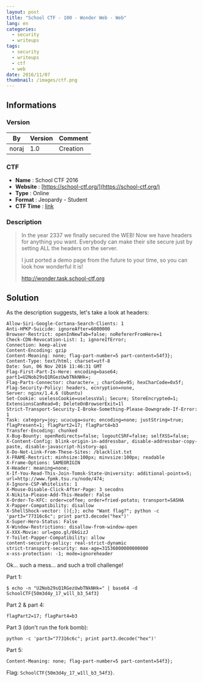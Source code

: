 ```yaml
---
layout: post
title: "School CTF - 100 - Wonder Web - Web"
lang: en
categories:
  - security
  - writeups
tags:
  - security
  - writeups
  - ctf
  - web
date: 2016/11/07
thumbnail: /images/ctf.png
---
```

## Informations

### Version

| By    | Version | Comment
| ---   | ---     | ---
| noraj | 1.0     | Creation

### CTF

- **Name** : School CTF 2016
- **Website** : [https://school-ctf.org/](https://school-ctf.org/)
- **Type** : Online
- **Format** : Jeopardy - Student
- **CTF Time** : [link](https://ctftime.org/event/384)

### Description

> In the year 2337 we finally secured the WEB! Now we have headers for anything you want. Everybody can make their site secure just by setting ALL the headers on the server.
>
> I just ported a demo page from the future to your time, so you can look how wonderful it is!
>
> http://wonder.task.school-ctf.org

## Solution

As the description suggests, let's take a look at headers:

```
Allow-Siri-Google-Cortana-Search-Clients: 1
Anti-HPKP-Suicide: ignoreAfter=6000000
Browser-Restrict: openInNewTab=false; noRefererFromHere=1
Check-CDN-Revocation-List: 1; ignoreIfError;
Connection: keep-alive
Content-Encoding: gzip
Content-Meaning: none; flag-part-number=5 part-content=54f3};
Content-Type: text/html; charset=utf-8
Date: Sun, 06 Nov 2016 11:46:31 GMT
Flag-First-Part-Is-Here: encoding=base64; part1=U2Nob29sQ1RGezUwbTNkNHk=;
Flag-Parts-Connector: character=_; charCode=95; hexCharCode=0x5f;
Flag-Security-Policy: headers, ecnryption=none,
Server: nginx/1.4.6 (Ubuntu)
Set-Cookie: uselessCookie=uselessVal; Secure; StoreEncrypted=1; ExtensionsCanRead=0; DeleteOnBrowserExit=1l
Strict-Transport-Security-I-Broke-Something-Please-Downgrade-If-Error: 1
Task: category=joy; ucucuga=sure; encoding=none; justString=true; flagPresent=1; flagPart2=17; flagPart4=b3
Transfer-Encoding: chunked
X-Bug-Bounty: openRedirects=false; logoutCSRF=false; selfXSS=false;
X-Content-Config: blink-origin-in-addressbar, disable-addressbar-copy-paste, disable-javascript-history-api
X-Do-Not-Link-From-These-Sites: /blacklist.txt
X-FRAME-Restrict: minhsize:100px; minvsize:100px; readable
X-Frame-Options: SAMEORIGIN
X-Header: meaning=none;
X-If-You-Read-This-Join-Tomsk-State-University: additional-points=5; url=http://www.fpmk.tsu.ru/node/474;
X-Ignore-CSP-Whitelists: 1
X-Mouse-Disable-Click-After-Page: 3 secodns
X-Nikita-Please-Add-This-Header: False
X-Order-To-KFC: order=coffee; order=fried-potato; transport=SASHA
X-Papper-Compatibility: disallow
X-ShellShock-vector: (){;}; echo "Want flag?"; python -c 'part3="77316c6c"; print part3.decode("hex")'
X-Super-Hero-Status: False
X-Window-Restrictions: disallow-from-window-open
X-XXX-Movie: url=goo.gl/0kGizJ
Y-Toilet-Papper-Compatibility: allow
content-security-policy: real-strict-dynamic
strict-transport-security: max-age=31536000000000000
x-xss-protection: -1; mode=ignoreheader
```

Ok... such a mess... and such a troll challenge!

Part 1:

```
$ echo -n "U2Nob29sQ1RGezUwbTNkNHk=" | base64 -d                               
SchoolCTF{50m3d4y_17_w1ll_b3_54f3}
```

Part 2 & part 4:

```
flagPart2=17; flagPart4=b3
```

Part 3 (don't run the fork bomb):

```
python -c 'part3="77316c6c"; print part3.decode("hex")'
```

Part 5:

```
Content-Meaning: none; flag-part-number=5 part-content=54f3};
```

Flag: `SchoolCTF{50m3d4y_17_w1ll_b3_54f3}`.
